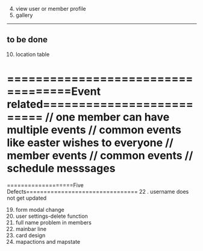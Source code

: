4. view user or member profile
5. gallery

---

## to be done

10. location table

===================================Event related==========================
// one member can have multiple events
// common events like easter wishes to everyone
// member events
// common events
// schedule messsages
=========================================================================

===================Five Defects================================
22 . username does not get updated

19. form modal change
20. user settings-delete function
21. full name problem in members
22. mainbar line
23. card design
24. mapactions and mapstate
